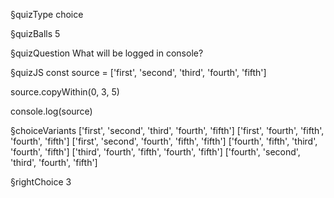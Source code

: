 §quizType
choice

§quizBalls
5

§quizQuestion
What will be logged in console?


§quizJS
const source = ['first', 'second', 'third', 'fourth', 'fifth']

source.copyWithin(0, 3, 5)

console.log(source)



§choiceVariants
['first', 'second', 'third', 'fourth', 'fifth']
['first', 'fourth', 'fifth', 'fourth', 'fifth']
['first', 'second', 'fourth', 'fifth', 'fifth']
['fourth', 'fifth', 'third', 'fourth', 'fifth']
['third', 'fourth', 'fifth', 'fourth', 'fifth']
['fourth', 'second', 'third', 'fourth', 'fifth']


§rightChoice
3
